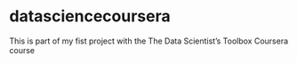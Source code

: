 # datasciencecoursera
This is part of my fist project with the The Data Scientist’s Toolbox Coursera course
